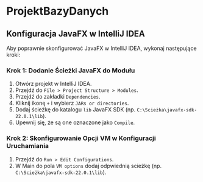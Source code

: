 # ProjektBazyDanych

## Konfiguracja JavaFX w IntelliJ IDEA

Aby poprawnie skonfigurować JavaFX w IntelliJ IDEA, wykonaj następujące kroki:

### Krok 1: Dodanie Ścieżki JavaFX do Modułu

1. Otwórz projekt w IntelliJ IDEA.
2. Przejdź do `File > Project Structure > Modules`.
4. Przejdź do zakładki `Dependencies`.
5. Kliknij ikonę `+` i wybierz `JARs or directories`.
6. Dodaj ścieżkę do katalogu `lib` JavaFX SDK (np. `C:\Scieżka\javafx-sdk-22.0.1\lib`).
7. Upewnij się, że są one oznaczone jako `Compile`.

### Krok 2: Skonfigurowanie Opcji VM w Konfiguracji Uruchamiania

1. Przejdź do `Run > Edit Configurations`.
2. W Main do pola `VM options` dodaj odpwiednią scieżkę (np. `C:\Scieżka\javafx-sdk-22.0.1\lib`).
